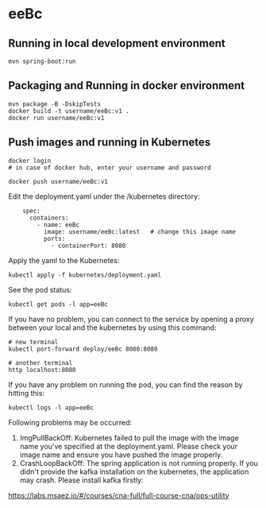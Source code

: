 # eeBc

## Running in local development environment

```
mvn spring-boot:run
```

## Packaging and Running in docker environment

```
mvn package -B -DskipTests
docker build -t username/eeBc:v1 .
docker run username/eeBc:v1
```

## Push images and running in Kubernetes

```
docker login 
# in case of docker hub, enter your username and password

docker push username/eeBc:v1
```

Edit the deployment.yaml under the /kubernetes directory:
```
    spec:
      containers:
        - name: eeBc
          image: username/eeBc:latest   # change this image name
          ports:
            - containerPort: 8080

```

Apply the yaml to the Kubernetes:
```
kubectl apply -f kubernetes/deployment.yaml
```

See the pod status:
```
kubectl get pods -l app=eeBc
```

If you have no problem, you can connect to the service by opening a proxy between your local and the kubernetes by using this command:
```
# new terminal
kubectl port-forward deploy/eeBc 8080:8080

# another terminal
http localhost:8080
```

If you have any problem on running the pod, you can find the reason by hitting this:
```
kubectl logs -l app=eeBc
```

Following problems may be occurred:

1. ImgPullBackOff:  Kubernetes failed to pull the image with the image name you've specified at the deployment.yaml. Please check your image name and ensure you have pushed the image properly.
1. CrashLoopBackOff: The spring application is not running properly. If you didn't provide the kafka installation on the kubernetes, the application may crash. Please install kafka firstly:

https://labs.msaez.io/#/courses/cna-full/full-course-cna/ops-utility

